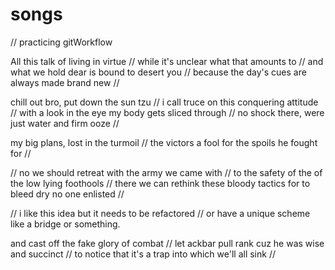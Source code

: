 # songs
// practicing gitWorkflow 

All this talk of living in virtue //
while it's unclear what that amounts to // 
and what we hold dear is bound to desert you //
because the day's cues are always made brand new //

chill out bro, put down the sun tzu //
i call truce on this conquering attitude //
with a look in the eye my body gets sliced through //
no shock there, were just water and firm ooze //

my big plans, lost in the turmoil //
the victors a fool for the spoils he fought for //

// no we should retreat with the army we came with //
to the safety of the of the low lying foothools //
there we can rethink these bloody tactics
for to bleed dry no one enlisted //

// i like this idea but it needs to be refactored
// or have a unique scheme like a bridge or something.

and cast off the fake glory of combat //
let ackbar pull rank cuz he was wise and succinct //
to notice that it's a trap into which we'll all sink //

